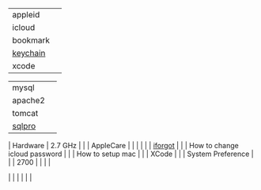 
##


|   |   |
|---|---|
| appleid | |
| icloud | |
| bookmark | |  
| [keychain]() | |
| xcode   | |



|   |   |
|---|---|
| mysql   | |
| apache2 | |
| tomcat  | |
| [sqlpro](https://sequelpro.com/news) | |


| Hardware | 2.7 GHz |
|  | AppleCare |
|  | |
|  | [iforgot]( ) |
|  | How to change icloud password |
|  | How to setup mac |
|  | XCode |
|  | System Preference |
|  | 2700 |
|  |  |


| | |
| | | 
